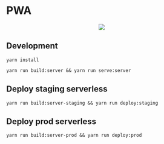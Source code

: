 # PWA

<p align="center">
  <img src="https://github.com/xriu/angular-demo/blob/master/screenshots/pwa.png?raw=true">
</p>

## Development

```
yarn install

yarn run build:server && yarn run serve:server
```

## Deploy staging serverless

```
yarn run build:server-staging && yarn run deploy:staging
```

## Deploy prod serverless

```
yarn run build:server-prod && yarn run deploy:prod
```